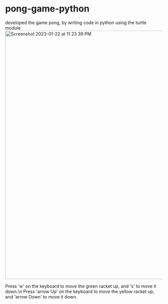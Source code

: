 # pong-game-python
developed the game pong, by writing code in python using the turtle module
<img width="794" alt="Screenshot 2023-01-22 at 11 23 39 PM" src="https://user-images.githubusercontent.com/72712488/213965721-c62eff2a-84f8-4a2f-b4cc-33c8b8125193.png">

Press 'w' on the keyboard to move the green racket up, and 's' to move it down.\n
Press 'arrow Up' on the keyboard to move the yellow racket up, and 'arrow Down' to move it down.
